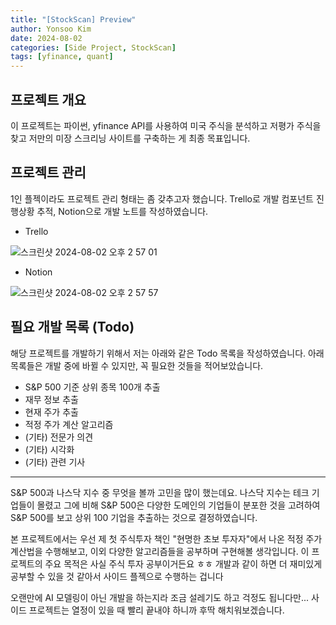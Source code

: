 ```yaml
---
title: "[StockScan] Preview"
author: Yonsoo Kim
date: 2024-08-02
categories: [Side Project, StockScan]
tags: [yfinance, quant]
---
```


## 프로젝트 개요

이 프로젝트는 파이썬, yfinance API를 사용하여 미국 주식을 분석하고 저평가 주식을 찾고 저만의 미장 스크리닝 사이트를 구축하는 게 최종 목표입니다.

## 프로젝트 관리

1인 플젝이라도 프로젝트 관리 형태는 좀 갖추고자 했습니다. 
Trello로 개발 컴포넌트 진행상황 추적, Notion으로 개발 노트를 작성하였습니다.

- Trello

![스크린샷 2024-08-02 오후 2 57 01](https://github.com/user-attachments/assets/8e84e938-3f9b-4452-a316-49bbd4e12893)

- Notion

![스크린샷 2024-08-02 오후 2 57 57](https://github.com/user-attachments/assets/e8035cdb-5701-4c1c-8ff9-bf59de4d3aea)


## 필요 개발 목록 (Todo)
해당 프로젝트를 개발하기 위해서 저는 아래와 같은 Todo 목록을 작성하였습니다. 아래 목록들은 개발 중에 바뀔 수 있지만, 꼭 필요한 것들을 적어보았습니다.

- S&P 500 기준 상위 종목 100개 추출
- 재무 정보 추출
- 현재 주가 추출
- 적정 주가 계산 알고리즘
- (기타) 전문가 의견
- (기타) 시각화
- (기타) 관련 기사

----

S&P 500과 나스닥 지수 중 무엇을 볼까 고민을 많이 했는데요.
나스닥 지수는 테크 기업들이 몰렸고 그에 비해 S&P 500은 다양한 도메인의 기업들이 분포한 것을 고려하여 S&P 500를 보고 상위 100 기업을 추출하는 것으로 결정하였습니다.


본 프로젝트에서는 우선 제 첫 주식투자 책인 "현명한 초보 투자자"에서 나온 적정 주가 계산법을 수행해보고, 이외 다양한 알고리즘들을 공부하며 구현해볼 생각입니다.
이 프로젝트의 주요 목적은 사실 주식 투자 공부이거든요 ㅎㅎ 개발과 같이 하면 더 재미있게 공부할 수 있을 것 같아서 사이드 플젝으로 수행하는 겁니다

오랜만에 AI 모델링이 아닌 개발을 하는지라 조금 설레기도 하고 걱정도 됩니다만... 사이드 프로젝트는 열정이 있을 때 빨리 끝내야 하니까 후딱 해치워보겠습니다.